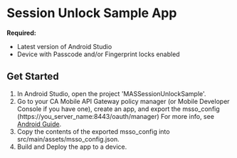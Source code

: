 # Session Unlock Sample App

**Required:**
* Latest version of Android Studio
* Device with Passcode and/or Fingerprint locks enabled

## Get Started
1. In Android Studio, open the project 'MASSessionUnlockSample'.
2. Go to your CA Mobile API Gateway policy manager (or Mobile Developer Console if you have one), create an app, and export the msso_config (https://you_server_name:8443/oauth/manager) For more info, see [Android Guide](https://www.ca.com/us/developers/mas/docs.html?id=1).
3. Copy the contents of the exported msso_config into src/main/assets/msso_config.json.
4. Build and Deploy the app to a device.
